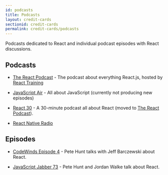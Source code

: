```yaml
---
id: podcasts
title: Podcasts
layout: credit-cards
sectionid: credit-cards
permalink: credit-cards/podcasts
---
```


Podcasts dedicated to React and individual podcast episodes with React discussions.

## Podcasts

- [The React Podcast](http://reactpodcast.com) - The podcast about everything React.js, hosted by [React Training](https://reacttraining.com)

- [JavaScript Air](https://javascriptair.com/) - All about JavaScript (currently not producing new episodes)

- [React 30](https://react30.com/) - A 30-minute podcast all about React (moved to [The React Podcast](http://reactpodcast.com)).

- [React Native Radio](https://devchat.tv/react-native-radio)

## Episodes

- [CodeWinds Episode 4](http://codewinds.com/podcast/004.html) - Pete Hunt talks with Jeff Barczewski about React.


- [JavaScript Jabber 73](https://devchat.tv/js-jabber/073-jsj-react-with-pete-hunt-and-jordan-walke) - Pete Hunt and Jordan Walke talk about React.
